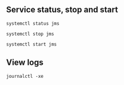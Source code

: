 ## Service status, stop and start
    systemctl status jms

    systemctl stop jms

    systemctl start jms

## View logs
    journalctl -xe